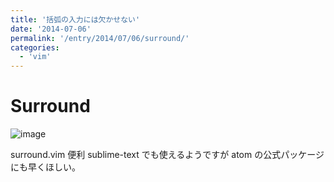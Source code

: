 ```yaml
---
title: '括弧の入力には欠かせない'
date: '2014-07-06'
permalink: '/entry/2014/07/06/surround/'
categories:
  - 'vim'
---
```


# Surround

![image](https://i.gyazo.com/b1e2f9fd3623adf1a00afaf738c900de.gif)

surround.vim 便利 sublime-text でも使えるようですが atom
の公式パッケージにも早くほしい。
